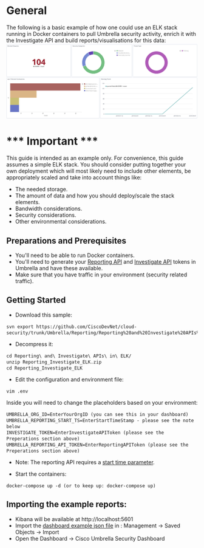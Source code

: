 # General

The following is a basic example of how one could use an ELK stack running in Docker containers to pull Umbrella security activity, enrich it with the Investigate API and build reports/visualisations for this data:
![Example](https://github.com/CiscoDevNet/cloud-security/blob/master/Umbrella/Reporting/Reporting%20and%20Investigate%20APIs%20in%20ELK/dash1.png)

# *** Important ***

This guide is intended as an example only. For convenience, this guide assumes a simple ELK stack. You should consider putting together your own deployment which will most likely need to include other elements, be appropriately scaled and take into account things like:
* The needed storage.
* The amount of data and how you should deploy/scale the stack elements.
* Bandwidth considerations.
* Security considerations.
* Other environmental considerations.

## Preparations and Prerequisites

* You'll need to be able to run Docker containers.
* You'll need to generate your [Reporting API](https://docs.umbrella.com/umbrella-api/docs/authentication-and-errors) and [Investigate API](https://docs.umbrella.com/investigate-api/docs/about-the-api-authentication) tokens in Umbrella and have these available.
* Make sure that you have traffic in your environment (security related traffic).

## Getting Started

* Download this sample: 

```
svn export https://github.com/CiscoDevNet/cloud-security/trunk/Umbrella/Reporting/Reporting%20and%20Investigate%20APIs%20in%20ELK
```
* Decompress it:

```
cd Reporting\ and\ Investigate\ APIs\ in\ ELK/
unzip Reporting_Investigate_ELK.zip
cd Reporting_Investigate_ELK
```
* Edit the configuration and environment file:
```
vim .env
```
Inside you will need to change the placeholders based on your environment:
```
UMBRELLA_ORG_ID=EnterYourOrgID (you can see this in your dashboard)
UMBRELLA_REPORTING_START_TS=EnterStartTimeStamp - please see the note below 
INVESTIGATE_TOKEN=EnterInvestigateAPIToken (please see the Preperations section above)
UMBRELLA_REPORTING_API_TOKEN=EnterReportingAPIToken (please see the Preperations section above)
```
* Note: The reporting API requires a [start time parameter](https://docs.umbrella.com/umbrella-api/docs/security-activity-report).

* Start the containers:
```
docker-compose up -d (or to keep up: docker-compose up)
```

## Importing the example reports:
* Kibana will be available at http://localhost:5601
* Import the [dashboard example json file](https://github.com/CiscoDevNet/cloud-security/blob/master/Umbrella/Reporting/Reporting%20and%20Investigate%20APIs%20in%20ELK/Umbrella_Dashboard.json) in : Management -> Saved Objects -> Import
* Open the Dashboard -> Cisco Umbrella Security Dashboard
